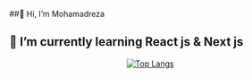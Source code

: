 
##👋 Hi, I’m Mohamadreza
## 🧪 I’m currently learning React js & Next js

<div align="center">
    <a href="#">
      <img src="https://github-readme-stats.vercel.app/api/top-langs/?username=mohamadrzm&layout=donut&theme=radical" alt="Top Langs">
    </a>



 </div>
  
